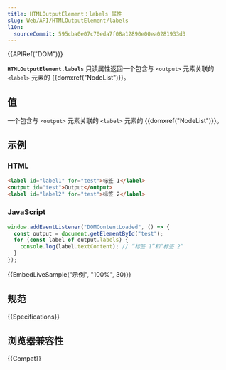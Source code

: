 ```yaml
---
title: HTMLOutputElement：labels 属性
slug: Web/API/HTMLOutputElement/labels
l10n:
  sourceCommit: 595cba0e07c70eda7f08a12890e00ea0281933d3
---
```


{{APIRef("DOM")}}

**`HTMLOutputElement.labels`** 只读属性返回一个包含与 `<output>` 元素关联的 `<label>` 元素的 {{domxref("NodeList")}}。

## 值

一个包含与 `<output>` 元素关联的 `<label>` 元素的 {{domxref("NodeList")}}。

## 示例

### HTML

```html
<label id="label1" for="test">标签 1</label>
<output id="test">Output</output>
<label id="label2" for="test">标签 2</label>
```

### JavaScript

```js
window.addEventListener("DOMContentLoaded", () => {
  const output = document.getElementById("test");
  for (const label of output.labels) {
    console.log(label.textContent); // “标签 1”和“标签 2“
  }
});
```

{{EmbedLiveSample("示例", "100%", 30)}}

## 规范

{{Specifications}}

## 浏览器兼容性

{{Compat}}
